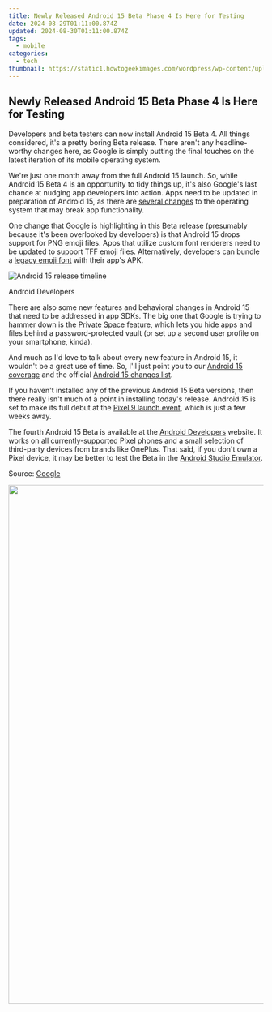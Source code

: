 ```yaml
---
title: Newly Released Android 15 Beta Phase 4 Is Here for Testing
date: 2024-08-29T01:11:00.874Z
updated: 2024-08-30T01:11:00.874Z
tags:
  - mobile
categories:
  - tech
thumbnail: https://static1.howtogeekimages.com/wordpress/wp-content/uploads/2024/02/20.jpg
---
```


## Newly Released Android 15 Beta Phase 4 Is Here for Testing

Developers and beta testers can now install Android 15 Beta 4\. All things considered, it's a pretty boring Beta release. There aren't any headline-worthy changes here, as Google is simply putting the final touches on the latest iteration of its mobile operating system.

 We're just one month away from the full Android 15 launch. So, while Android 15 Beta 4 is an opportunity to tidy things up, it's also Google's last chance at nudging app developers into action. Apps need to be updated in preparation of Android 15, as there are [several changes](https://developer.android.com/about/versions/15/summary) to the operating system that may break app functionality.

 One change that Google is highlighting in this Beta release (presumably because it's been overlooked by developers) is that Android 15 drops support for PNG emoji files. Apps that utilize custom font renderers need to be updated to support TFF emoji files. Alternatively, developers can bundle a [legacy emoji font](https://github.com/googlefonts/noto-emoji/blob/main/fonts/NotoColorEmoji.ttf) with their app's APK.

![Android 15 release timeline](https://static1.howtogeekimages.com/wordpress/wp-content/uploads/2024/03/android-15-release-timeline.png) 

Android Developers

 There are also some new features and behavioral changes in Android 15 that need to be addressed in app SDKs. The big one that Google is trying to hammer down is the [Private Space](https://easy-unlock-android.techidaily.com/a-complete-guide-to-oem-unlocking-on-nubia-red-magic-9-proplus-by-drfone-android/) feature, which lets you hide apps and files behind a password-protected vault (or set up a second user profile on your smartphone, kinda).

 And much as I'd love to talk about every new feature in Android 15, it wouldn't be a great use of time. So, I'll just point you to our [Android 15 coverage](https://easy-unlock-android.techidaily.com/full-tutorial-to-bypass-your-nokia-105-classic-face-lock-by-drfone-android/) and the official [Android 15 changes list](https://developer.android.com/about/versions/15/summary).

 If you haven't installed any of the previous Android 15 Beta versions, then there really isn't much of a point in installing today's release. Android 15 is set to make its full debut at the [Pixel 9 launch event](https://facebook-clips.techidaily.com/updated-fb-video-extraction-creating-mp3s-in-minutes/), which is just a few weeks away.

 The fourth Android 15 Beta is available at the [Android Developers](https://developer.android.com/about/versions/15/get) website. It works on all currently-supported Pixel phones and a small selection of third-party devices from brands like OnePlus. That said, if you don't own a Pixel device, it may be better to test the Beta in the [Android Studio Emulator](https://developer.android.com/studio/run/emulator).

 Source: [Google](https://android-developers.googleblog.com/2024/07/the-fourth-beta-of-android-15.html)

<ins class="adsbygoogle"
     style="display:block"
     data-ad-format="autorelaxed"
     data-ad-client="ca-pub-7571918770474297"
     data-ad-slot="1223367746"></ins>



<ins class="adsbygoogle"
     style="display:block"
     data-ad-client="ca-pub-7571918770474297"
     data-ad-slot="8358498916"
     data-ad-format="auto"
     data-full-width-responsive="true"></ins>



<!-- affiliate ads begin -->
<a href="https://ephamedtechinc.pxf.io/c/5597632/2095385/26400" target="_top" id="2095385"><img src="//a.impactradius-go.com/display-ad/26400-2095385" border="0" alt="" width="1024" height="1024"/></a><img height="0" width="0" src="https://imp.pxf.io/i/5597632/2095385/26400" style="position:absolute;visibility:hidden;" border="0" />
<!-- affiliate ads end -->